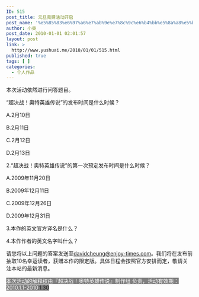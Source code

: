 ```yaml
---
ID: 515
post_title: 元旦竞猜活动开启
post_name: '%e5%85%83%e6%97%a6%e7%ab%9e%e7%8c%9c%e6%b4%bb%e5%8a%a8%e5%bc%80%e5%90%af'
author: 小奥
post_date: 2010-01-01 02:01:57
layout: post
link: >
  http://www.yushuai.me/2010/01/01/515.html
published: true
tags: [ ]
categories:
  - 个人作品
---
```

本次活动依然进行问答题目。<!--more-->

“超决战！奥特英雄传说”的发布时间是什么时候？

A.2月10日

B.2月11日

C.2月12日

D.2月13日

2.“超决战！奥特英雄传说”的第一次预定发布时间是什么时候？

A.2009年11月20日

B.2009年12月11日

C.2009年12月26日

D.2009年12月31日

3.本作的英文官方译名是什么？

4.本作作者的英文名字叫什么？

请您将以上问题的答案发送至<a href="mailto:davidcheung@enjoy-times.com">davidcheung@enjoy-times.com</a>。我们将在发布前抽取10名幸运读者，获赠本作的限定版。具体日程会按照官方安排而定，敬请关注本站的最新消息。

<span style="background-color: #808080;"><span style="color: #ffffff;">本次活动的解释权由『超决战！奥特英雄传说』制作组 负责，活动有效期：2010.1.1-2010</span>.1.30</span>